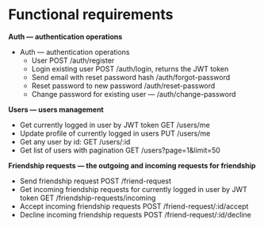 # Functional requirements
**Auth — authentication operations**
- Auth — authentication operations
    - User POST /auth/register
    - Login existing user POST /auth/login, returns the JWT token
    - Send email with reset password hash  /auth/forgot-password
    - Reset password to new password /auth/reset-password
    - Change password for existing user — /auth/change-password

**Users — users management**

- Get currently logged in user by JWT token GET /users/me
- Update profile of currently logged in users PUT /users/me
- Get any user by id: GET /users/:id
- Get list of users with pagination GET /users?page=1&limit=50

**Friendship requests — the outgoing and incoming requests for friendship**

- Send friendship request POST /friend-request
- Get incoming friendship requests for currently logged in user by JWT token GET /friendship-requests/incoming
- Accept incoming friendship requests POST /friend-request/:id/accept
- Decline incoming friendship requests POST /friend-request/:id/decline

